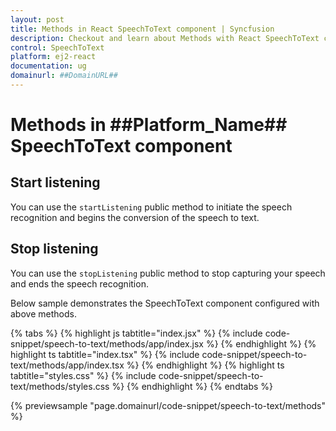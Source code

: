 ```yaml
---
layout: post
title: Methods in React SpeechToText component | Syncfusion
description: Checkout and learn about Methods with React SpeechToText component of Syncfusion Essential JS 2 and more details.
control: SpeechToText
platform: ej2-react
documentation: ug
domainurl: ##DomainURL##
---
```


# Methods in ##Platform_Name## SpeechToText component

## Start listening

You can use the `startListening` public method to initiate the speech recognition and begins the conversion of the speech to text.

## Stop listening

You can use the `stopListening` public method to stop capturing your speech and ends the speech recognition.

Below sample demonstrates the SpeechToText component configured with above methods.

{% tabs %}
{% highlight js tabtitle="index.jsx" %}
{% include code-snippet/speech-to-text/methods/app/index.jsx %}
{% endhighlight %}
{% highlight ts tabtitle="index.tsx" %}
{% include code-snippet/speech-to-text/methods/app/index.tsx %}
{% endhighlight %}
{% highlight ts tabtitle="styles.css" %}
{% include code-snippet/speech-to-text/methods/styles.css %}
{% endhighlight %}
{% endtabs %}

 {% previewsample "page.domainurl/code-snippet/speech-to-text/methods" %}
